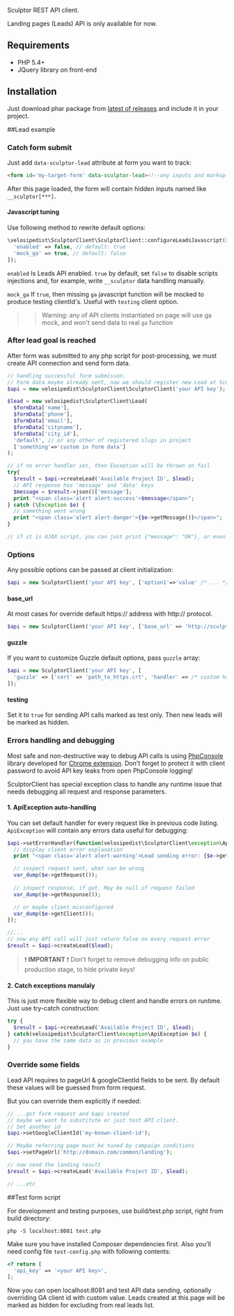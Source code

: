 Sculptor REST API client.

Landing pages (Leads) API is only available for now.

## Requirements

 - PHP 5.4+
 - JQuery library on front-end

## Installation

Just download phar package from [latest of releases](//github.com/velosipedist/sculptor-client/releases) and include it in your project.

##Lead example

### Catch form submit
Just add `data-sculptor-lead` attribute at form you want to track:

```html
<form id='my-target-form' data-sculptor-lead><!--any inputs and markup--></form>
```

After this page loaded, the form will contain hidden inputs named like `__sculptor[***]`.

#### Javascript tuning

Use following method to rewrite default options:

```php
\velosipedist\SculptorClient\SculptorClient::configureLeadsJavascript([
  'enabled' => false, // default: true
  'mock_ga' => true, // default: false
]);
```

`enabled`
Is Leads API enabled. `true` by default, set `false` to disable scripts injections and, for example, write `__sculptor` data handling manually.

`mock_ga`
If `true`, then missing `ga` javascript function will be mocked to produce testing clientId's.
Useful with `testing` client option.

>> Warning: any of API clients instantiated on page will use ga mock,
>> and won't send data to real `ga` function 


### After lead goal is reached

After form was submitted to any php script for post-processing, we must create API connection and send form data.

```php
// handling successful form submisson.
// Form data maybe already sent, now we should register new Lead at Sculptor CRM
$api = new velosipedist\SculptorClient\SculptorClient('your API key');

$lead = new velosipedist\SculptorClient\Lead(
  $formData['name'],
  $formData['phone'],
  $formData['email'],
  $formData['cityname'],
  $formData['city_id'],
  'default', // or any other of registered slugs in project
  ['something'=>'custom in form data']
);

// if no error handler set, then Exception will be thrown on fail
try{
  $result = $api->createLead('Available Project ID', $lead);
  // API response has 'message' and 'data' keys
  $message = $result->json()['message'];
  print "<span class='alert alert-success'>$message</span>";
} catch (\Exception $e) {
  // something went wrong
  print "<span class='alert alert-danger'>{$e->getMessage()}</span>";
}

// if it is AJAX script, you can just print {"message": "OK"}, or even empty string with 200 status.
```

### Options

Any possible options can be passed at client initialization:
 
```php
$api = new SculptorClient('your API key', ['option1'=>'value' /* ... */]);
```

#### base_url

At most cases for override default https:// address with http:// protocol.

```php
$api = new SculptorClient('your API key', ['base_url' => 'http://sculptor.tochno-tochno.ru']);
```

#### guzzle

If you want to customize Guzzle default options, pass `guzzle` array:

```php
$api = new SculptorClient('your API key', [
  'guzzle' => ['cert' => 'path_to_https.crt', 'handler' => /* custom handler setup */]
]);
```

#### testing

Set it to `true` for sending API calls marked as test only. Then new leads will be marked as hidden.


### Errors handling and debugging

Most safe and non-destructive way to debug API calls is using [PhpConsole](https://github.com/barbushin/php-console) library developed for [Chrome extension](https://chrome.google.com/webstore/detail/php-console/nfhmhhlpfleoednkpnnnkolmclajemef).
Don't forget to protect it with client password to avoid API key leaks from open PhpConsole logging!

SculptorClient has special exception class to handle any runtime issue that needs debugging all request and response parameters.

#### 1. ApiException auto-handling
You can set default handler for every request like in previous code listing. `ApiException` will contain any errors data useful for debugging:

```php
$api->setErrorHandler(function(velosipedist\SculptorClient\exception\ApiException $e){
  // display client error explanation
  print "<span class='alert alert-warning'>Lead sending error: {$e->getMessage()}</span>";

  // inspect request sent, what can be wrong
  var_dump($e->getRequest());
  
  // inspect response, if got. May be null if request failed
  var_dump($e->getResponse());

  // or maybe client misconfigured
  var_dump($e->getClient());
});

//...
// now any API call will just return false on every request error
$result = $api->createLead($lead);
```

  > :exclamation: **IMPORTANT** :exclamation: Don't forget to remove debugging info on public production stage, to hide private keys!

#### 2. Catch exceptions manulaly

This is just more flexible way to debug client and handle errors on runtime. Just use try-catch construction:

```php
try {
  $result = $api->createLead('Available Project ID', $lead);
} catch(velosipedist\SculptorClient\exception\ApiException $e) {
  // you have the same data as in previous example
}
```

### Override some fields

Lead API requires to pageUrl & googleClientId fields to be sent. By default these values will be guessed from form request.

But you can override them explicitly if needed:

```php
// ...got form request and $api created
// maybe we want to substitute or just test API client.
// Set another id
$api->setGoogleClientId('my-known-client-id');

// Maybe referring page must be tuned by campaign conditions
$api->setPageUrl('http://domain.com/common/landing');

// now send the landing result
$result = $api->createLead('Available Project ID', $lead);

// ...etc
```

##Test form script

For development and testing purposes, use build/test.php script, right from build directory:

`php -S localhost:8081 test.php`

Make sure you have installed Composer dependencies first. Also you'll need config file `test-config.php` with following contents:

```php
<? return [
  'api_key' => '<your API key>',
];
```

Now you can open localhost:8081 and test API data sending, optionally overriding GA client id with custom value.
Leads created at this page will be marked as hidden for excluding from real leads list.